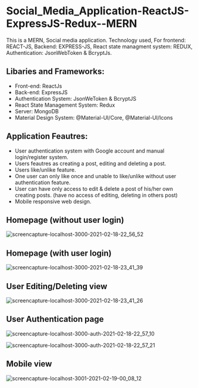 # Social_Media_Application-ReactJS-ExpressJS-Redux--MERN
 This is a MERN, Social media application. Technology used, For frontend: REACT-JS, Backend: EXPRESS-JS, React state managment system: REDUX, Authentication: JsonWebToken & BcryptJs.
 
## Libaries and Frameworks:
- Front-end: ReactJs
- Back-end: ExpressJS
- Authentication System: JsonWeToken & BcryptJS
- React State Management System: Redux
- Server: MongoDB
- Material Design System: @Material-UI/Core, @Material-UI/Icons

## Application Feautres:
- User authentication system with Google account and manual login/register system.
- Users feautres as creating a post, editing and deleting a post.
- Users like/unlike feature.
- One user can only like once and unable to like/unlike without user authentication feature. 
- User can have only access to edit & delete a post of his/her own creating posts. (have no access of editing, deleting in others post)
- Mobile responsive web design.

## Homepage (without user login)

![screencapture-localhost-3000-2021-02-18-22_56_52](https://user-images.githubusercontent.com/77459327/108402225-71a7d100-7247-11eb-86f9-72e027797580.png)

## Homepage (with user login)

![screencapture-localhost-3000-2021-02-18-23_41_39](https://user-images.githubusercontent.com/77459327/108402107-4cb35e00-7247-11eb-9433-5715d6a06213.png)


## User Editing/Deleting view

![screencapture-localhost-3000-2021-02-18-23_41_26](https://user-images.githubusercontent.com/77459327/108401979-27265480-7247-11eb-9ea7-7433fdcc891d.png)

## User Authentication page

![screencapture-localhost-3000-auth-2021-02-18-22_57_10](https://user-images.githubusercontent.com/77459327/108401865-052cd200-7247-11eb-901c-b51e9177b668.png)

![screencapture-localhost-3000-auth-2021-02-18-22_57_21](https://user-images.githubusercontent.com/77459327/108401888-0b22b300-7247-11eb-9658-a54513b4b8a2.png)

## Mobile view

![screencapture-localhost-3001-2021-02-19-00_08_12](https://user-images.githubusercontent.com/77459327/108401794-ed554e00-7246-11eb-8392-d3e9fb2fb1c3.png)
